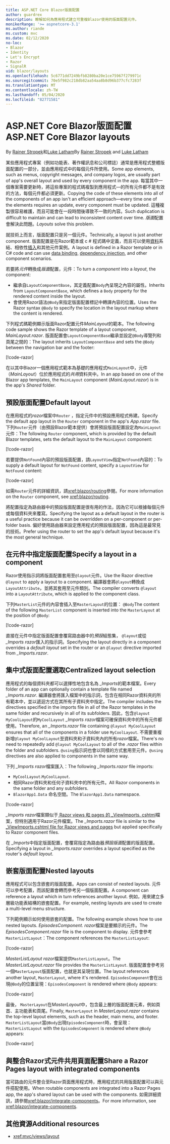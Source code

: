 ```yaml
---
title: ASP.NET Core Blazor版面配置
author: guardrex
description: 瞭解如何為應用程式建立可重複Blazor使用的版面配置元件。
monikerRange: '>= aspnetcore-3.1'
ms.author: riande
ms.custom: mvc
ms.date: 02/12/2020
no-loc:
- Blazor
- Identity
- Let's Encrypt
- Razor
- SignalR
uid: blazor/layouts
ms.openlocfilehash: 5c6771dd7249bfb8280ba20e1ce75967f279971c
ms.sourcegitcommit: 70e5f982c218db82aa54aa8b8d96b377cfc7283f
ms.translationtype: MT
ms.contentlocale: zh-TW
ms.lasthandoff: 05/04/2020
ms.locfileid: "82771581"
---
```

# <a name="aspnet-core-blazor-layouts"></a><span data-ttu-id="0126a-103">ASP.NET Core Blazor版面配置</span><span class="sxs-lookup"><span data-stu-id="0126a-103">ASP.NET Core Blazor layouts</span></span>

<span data-ttu-id="0126a-104">By [Rainer Stropek](https://www.timecockpit.com)和[Luke Latham](https://github.com/guardrex)</span><span class="sxs-lookup"><span data-stu-id="0126a-104">By [Rainer Stropek](https://www.timecockpit.com) and [Luke Latham](https://github.com/guardrex)</span></span>

<span data-ttu-id="0126a-105">某些應用程式專案（例如功能表、著作權訊息和公司標誌）通常是應用程式整體版面配置的一部分，並由應用程式中的每個元件所使用。</span><span class="sxs-lookup"><span data-stu-id="0126a-105">Some app elements, such as menus, copyright messages, and company logos, are usually part of app's overall layout and used by every component in the app.</span></span> <span data-ttu-id="0126a-106">每當其中一個專案需要更新時，將這些專案的程式碼複製到應用程式&mdash;的所有元件都不是有效的方法，每個元件都必須更新。</span><span class="sxs-lookup"><span data-stu-id="0126a-106">Copying the code of these elements into all of the components of an app isn't an efficient approach&mdash;every time one of the elements requires an update, every component must be updated.</span></span> <span data-ttu-id="0126a-107">這種複製很容易維護，而且可能會在一段時間後導致不一致的內容。</span><span class="sxs-lookup"><span data-stu-id="0126a-107">Such duplication is difficult to maintain and can lead to inconsistent content over time.</span></span> <span data-ttu-id="0126a-108">*版面*配置會解決此問題。</span><span class="sxs-lookup"><span data-stu-id="0126a-108">*Layouts* solve this problem.</span></span>

<span data-ttu-id="0126a-109">就技術上而言，版面配置只是另一個元件。</span><span class="sxs-lookup"><span data-stu-id="0126a-109">Technically, a layout is just another component.</span></span> <span data-ttu-id="0126a-110">版面配置是在Razor範本或 c # 程式碼中定義，而且可以使用[資料](xref:blazor/data-binding)系結、相依性[插入](xref:blazor/dependency-injection)和其他元件案例。</span><span class="sxs-lookup"><span data-stu-id="0126a-110">A layout is defined in a Razor template or in C# code and can use [data binding](xref:blazor/data-binding), [dependency injection](xref:blazor/dependency-injection), and other component scenarios.</span></span>

<span data-ttu-id="0126a-111">若要將*元件*轉換成*版面*配置，元件：</span><span class="sxs-lookup"><span data-stu-id="0126a-111">To turn a *component* into a *layout*, the component:</span></span>

* <span data-ttu-id="0126a-112">繼承自`LayoutComponentBase`，其定義配置`Body`內呈現之內容的屬性。</span><span class="sxs-lookup"><span data-stu-id="0126a-112">Inherits from `LayoutComponentBase`, which defines a `Body` property for the rendered content inside the layout.</span></span>
* <span data-ttu-id="0126a-113">會使用Razor語法`@Body`來指定版面配置標記中轉譯內容的位置。</span><span class="sxs-lookup"><span data-stu-id="0126a-113">Uses the Razor syntax `@Body` to specify the location in the layout markup where the content is rendered.</span></span>

<span data-ttu-id="0126a-114">下列程式碼範例顯示版面Razor配置元件*MainLayout*的範本。</span><span class="sxs-lookup"><span data-stu-id="0126a-114">The following code sample shows the Razor template of a layout component, *MainLayout.razor*.</span></span> <span data-ttu-id="0126a-115">版面配置會`LayoutComponentBase`繼承並設定`@Body`導覽列和頁尾之間的：</span><span class="sxs-lookup"><span data-stu-id="0126a-115">The layout inherits `LayoutComponentBase` and sets the `@Body` between the navigation bar and the footer:</span></span>

[!code-razor[](layouts/sample_snapshot/3.x/MainLayout.razor?highlight=1,13)]

<span data-ttu-id="0126a-116">在以其中Blazor一個應用程式範本為基礎的應用程式`MainLayout`中，元件（*MainLayout*）位於應用程式的*共用*資料夾中。</span><span class="sxs-lookup"><span data-stu-id="0126a-116">In an app based on one of the Blazor app templates, the `MainLayout` component (*MainLayout.razor*) is in the app's *Shared* folder.</span></span>

## <a name="default-layout"></a><span data-ttu-id="0126a-117">預設版面配置</span><span class="sxs-lookup"><span data-stu-id="0126a-117">Default layout</span></span>

<span data-ttu-id="0126a-118">在應用程式的*razor*檔案中`Router` ，指定元件中的預設應用程式佈建。</span><span class="sxs-lookup"><span data-stu-id="0126a-118">Specify the default app layout in the `Router` component in the app's *App.razor* file.</span></span> <span data-ttu-id="0126a-119">下列`Router`元件（由預設Blazor範本提供）會將預設版面配置設定為`MainLayout`元件：</span><span class="sxs-lookup"><span data-stu-id="0126a-119">The following `Router` component, which is provided by the default Blazor templates, sets the default layout to the `MainLayout` component:</span></span>

[!code-razor[](layouts/sample_snapshot/3.x/App1.razor?highlight=3)]

<span data-ttu-id="0126a-120">若要提供`NotFound`內容的預設版面配置，請`LayoutView`指定`NotFound`內容的：</span><span class="sxs-lookup"><span data-stu-id="0126a-120">To supply a default layout for `NotFound` content, specify a `LayoutView` for `NotFound` content:</span></span>

[!code-razor[](layouts/sample_snapshot/3.x/App2.razor?highlight=6-9)]

<span data-ttu-id="0126a-121">如需`Router`元件的詳細資訊，請<xref:blazor/routing>參閱。</span><span class="sxs-lookup"><span data-stu-id="0126a-121">For more information on the `Router` component, see <xref:blazor/routing>.</span></span>

<span data-ttu-id="0126a-122">將配置指定為路由器中的預設版面配置是很有用的作法，因為它可以根據每個元件或每個資料夾來覆寫。</span><span class="sxs-lookup"><span data-stu-id="0126a-122">Specifying the layout as a default layout in the router is a useful practice because it can be overridden on a per-component or per-folder basis.</span></span> <span data-ttu-id="0126a-123">偏好使用路由器來設定應用程式的預設版面配置，因為這是最常見的技術。</span><span class="sxs-lookup"><span data-stu-id="0126a-123">Prefer using the router to set the app's default layout because it's the most general technique.</span></span>

## <a name="specify-a-layout-in-a-component"></a><span data-ttu-id="0126a-124">在元件中指定版面配置</span><span class="sxs-lookup"><span data-stu-id="0126a-124">Specify a layout in a component</span></span>

<span data-ttu-id="0126a-125">Razor使用指示詞將版面配置套用至`@layout`元件。</span><span class="sxs-lookup"><span data-stu-id="0126a-125">Use the Razor directive `@layout` to apply a layout to a component.</span></span> <span data-ttu-id="0126a-126">編譯器會將`@layout`轉換成`LayoutAttribute`，並將其套用至元件類別。</span><span class="sxs-lookup"><span data-stu-id="0126a-126">The compiler converts `@layout` into a `LayoutAttribute`, which is applied to the component class.</span></span>

<span data-ttu-id="0126a-127">下列`MasterList`元件的內容會插入至`MasterLayout`的位置： `@Body`</span><span class="sxs-lookup"><span data-stu-id="0126a-127">The content of the following `MasterList` component is inserted into the `MasterLayout` at the position of `@Body`:</span></span>

[!code-razor[](layouts/sample_snapshot/3.x/MasterList.razor?highlight=1)]

<span data-ttu-id="0126a-128">直接在元件中指定版面配置會覆寫路由器中的*預設*組態集， `@layout`或從 *_Imports razor*匯入的指示詞。</span><span class="sxs-lookup"><span data-stu-id="0126a-128">Specifying the layout directly in a component overrides a *default layout* set in the router or an `@layout` directive imported from *_Imports.razor*.</span></span>

## <a name="centralized-layout-selection"></a><span data-ttu-id="0126a-129">集中式版面配置選取</span><span class="sxs-lookup"><span data-stu-id="0126a-129">Centralized layout selection</span></span>

<span data-ttu-id="0126a-130">應用程式的每個資料夾都可以選擇性地包含名為 *_Imports*的範本檔案。</span><span class="sxs-lookup"><span data-stu-id="0126a-130">Every folder of an app can optionally contain a template file named *_Imports.razor*.</span></span> <span data-ttu-id="0126a-131">編譯器會將匯入檔案中的指示詞，包含在相同Razor資料夾的所有範本中，並以遞迴方式在其所有子資料夾中指定。</span><span class="sxs-lookup"><span data-stu-id="0126a-131">The compiler includes the directives specified in the imports file in all of the Razor templates in the same folder and recursively in all of its subfolders.</span></span> <span data-ttu-id="0126a-132">因此，包含`@layout MyCoolLayout`的`MyCoolLayout` *_Imports razor*檔案可確保資料夾中的所有元件都使用。</span><span class="sxs-lookup"><span data-stu-id="0126a-132">Therefore, an *_Imports.razor* file containing `@layout MyCoolLayout` ensures that all of the components in a folder use `MyCoolLayout`.</span></span> <span data-ttu-id="0126a-133">不需要重複新增`@layout MyCoolLayout`至資料夾和子資料夾內的所有*razor*檔案。</span><span class="sxs-lookup"><span data-stu-id="0126a-133">There's no need to repeatedly add `@layout MyCoolLayout` to all of the *.razor* files within the folder and subfolders.</span></span> <span data-ttu-id="0126a-134">`@using`指示詞也會以同樣的方式套用至元件。</span><span class="sxs-lookup"><span data-stu-id="0126a-134">`@using` directives are also applied to components in the same way.</span></span>

<span data-ttu-id="0126a-135">下列 *_Imports razor*檔案匯入：</span><span class="sxs-lookup"><span data-stu-id="0126a-135">The following *_Imports.razor* file imports:</span></span>

* <span data-ttu-id="0126a-136">`MyCoolLayout`.</span><span class="sxs-lookup"><span data-stu-id="0126a-136">`MyCoolLayout`.</span></span>
* <span data-ttu-id="0126a-137">相同Razor資料夾和任何子資料夾中的所有元件。</span><span class="sxs-lookup"><span data-stu-id="0126a-137">All Razor components in the same folder and any subfolders.</span></span>
* <span data-ttu-id="0126a-138">`BlazorApp1.Data` 命名空間。</span><span class="sxs-lookup"><span data-stu-id="0126a-138">The `BlazorApp1.Data` namespace.</span></span>
 
[!code-razor[](layouts/sample_snapshot/3.x/_Imports.razor)]

<span data-ttu-id="0126a-139">*_Imports razor*檔案類似于[ Razor views 和 pages 的 _ViewImports. cshtml](xref:mvc/views/layout#importing-shared-directives)檔案，但特別適用于Razor元件檔案。</span><span class="sxs-lookup"><span data-stu-id="0126a-139">The *_Imports.razor* file is similar to the [_ViewImports.cshtml file for Razor views and pages](xref:mvc/views/layout#importing-shared-directives) but applied specifically to Razor component files.</span></span>

<span data-ttu-id="0126a-140">在 *_Imports*中指定版面配置，會覆寫指定為路由器*預設版面*配置的版面配置。</span><span class="sxs-lookup"><span data-stu-id="0126a-140">Specifying a layout in *_Imports.razor* overrides a layout specified as the router's *default layout*.</span></span>

## <a name="nested-layouts"></a><span data-ttu-id="0126a-141">嵌套版面配置</span><span class="sxs-lookup"><span data-stu-id="0126a-141">Nested layouts</span></span>

<span data-ttu-id="0126a-142">應用程式可以包含嵌套的版面配置。</span><span class="sxs-lookup"><span data-stu-id="0126a-142">Apps can consist of nested layouts.</span></span> <span data-ttu-id="0126a-143">元件可以參考配置，而該配置會轉而參考另一個版面配置。</span><span class="sxs-lookup"><span data-stu-id="0126a-143">A component can reference a layout which in turn references another layout.</span></span> <span data-ttu-id="0126a-144">例如，用來建立多層級功能表結構的嵌套配置。</span><span class="sxs-lookup"><span data-stu-id="0126a-144">For example, nesting layouts are used to create a multi-level menu structure.</span></span>

<span data-ttu-id="0126a-145">下列範例顯示如何使用嵌套的配置。</span><span class="sxs-lookup"><span data-stu-id="0126a-145">The following example shows how to use nested layouts.</span></span> <span data-ttu-id="0126a-146">*EpisodesComponent. razor*檔案是要顯示的元件。</span><span class="sxs-lookup"><span data-stu-id="0126a-146">The *EpisodesComponent.razor* file is the component to display.</span></span> <span data-ttu-id="0126a-147">元件會參考`MasterListLayout`：</span><span class="sxs-lookup"><span data-stu-id="0126a-147">The component references the `MasterListLayout`:</span></span>

[!code-razor[](layouts/sample_snapshot/3.x/EpisodesComponent.razor?highlight=1)]

<span data-ttu-id="0126a-148">*MasterListLayout razor*檔案提供`MasterListLayout`。</span><span class="sxs-lookup"><span data-stu-id="0126a-148">The *MasterListLayout.razor* file provides the `MasterListLayout`.</span></span> <span data-ttu-id="0126a-149">版面配置會參考另一個`MasterLayout`版面配置，也就是其呈現位置。</span><span class="sxs-lookup"><span data-stu-id="0126a-149">The layout references another layout, `MasterLayout`, where it's rendered.</span></span> <span data-ttu-id="0126a-150">`EpisodesComponent`會在出現`@Body`的位置呈現：</span><span class="sxs-lookup"><span data-stu-id="0126a-150">`EpisodesComponent` is rendered where `@Body` appears:</span></span>

[!code-razor[](layouts/sample_snapshot/3.x/MasterListLayout.razor?highlight=1,9)]

<span data-ttu-id="0126a-151">最後， `MasterLayout`在*MasterLayout*中，包含最上層的版面配置元素，例如頁首、主功能表和頁尾。</span><span class="sxs-lookup"><span data-stu-id="0126a-151">Finally, `MasterLayout` in *MasterLayout.razor* contains the top-level layout elements, such as the header, main menu, and footer.</span></span> <span data-ttu-id="0126a-152">`MasterListLayout`當`@Body`出現`EpisodesComponent`時，會呈現：</span><span class="sxs-lookup"><span data-stu-id="0126a-152">`MasterListLayout` with the `EpisodesComponent` is rendered where `@Body` appears:</span></span>

[!code-razor[](layouts/sample_snapshot/3.x/MasterLayout.razor?highlight=6)]

## <a name="share-a-razor-pages-layout-with-integrated-components"></a><span data-ttu-id="0126a-153">與整合Razor式元件共用頁面配置</span><span class="sxs-lookup"><span data-stu-id="0126a-153">Share a Razor Pages layout with integrated components</span></span>

<span data-ttu-id="0126a-154">當可路由的元件整合至Razor頁面應用程式時，應用程式的共用版面配置可以與元件搭配使用。</span><span class="sxs-lookup"><span data-stu-id="0126a-154">When routable components are integrated into a Razor Pages app, the app's shared layout can be used with the components.</span></span> <span data-ttu-id="0126a-155">如需詳細資訊，請參閱<xref:blazor/integrate-components>。</span><span class="sxs-lookup"><span data-stu-id="0126a-155">For more information, see <xref:blazor/integrate-components>.</span></span>

## <a name="additional-resources"></a><span data-ttu-id="0126a-156">其他資源</span><span class="sxs-lookup"><span data-stu-id="0126a-156">Additional resources</span></span>

* <xref:mvc/views/layout>
